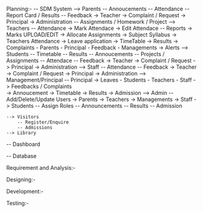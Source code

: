 Planning:-
-- SDM System
    --> Parents
        -- Annoucements
        -- Attendance
        -- Report Card / Results
        -- Feedback
            -> Teacher
            -> Complaint / Request
            -> Principal
            -> Administration
        -- Assignments / Homework / Project 
    --> Teachers
        -- Attendance
            -> Mark Attendace
            -> Edit Attendace
        -- Reports
            -> Marks UPLOAD/EDIT
            -> Allocate Assignments
            -> Subject Syllabus
            -> Teachers Attendance
            -> Leave application 
            -> TimeTable
            -> Results
            -> Complaints
                - Parents
                - Principal
                - Feedback
                - Managements
            -> Alerts
    --> Students
        -- Timetable
        -- Results
        -- Annoucements
        -- Projects / Assignments
        -- Attendace
        -- Feedback
            -> Teacher
            -> Complaint / Request
            -> Principal
            -> Administration
    --> Staff
        -- Attendance
        -- Feedback
            -> Teacher
            -> Complaint / Request
            -> Principal
            -> Administration
    --> Management/Principal
        -- Principal
            -> Leaves
                - Students
                - Teachers
                - Staff
            -> Feedbacks / Complaints    
            -> Annoucement
            -> Timetable
            -> Results
            -> Admission
    --> Admin
        -- Add/Delete/Update Users
            -> Parents
            -> Teachers
            -> Managements
            -> Staff
            -> Students
        -- Assign Roles
        -- Announcements
        -- Results
        -- Admission

    --> Visitors
        -- Register/Enquire
        -- Admissions
    --> Library
-- Dashboard

-- Database





Requirement and Analysis:-




Designing:-





Development:-






Testing:-
